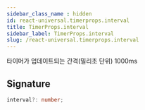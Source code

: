 ```yaml
---
sidebar_class_name : hidden
id: react-universal.timerprops.interval
title: TimerProps.interval
sidebar_label: TimerProps.interval
slug: /react-universal.timerprops.interval
---
```






타이머가 업데이트되는 간격(밀리초 단위)  1000ms

## Signature

```typescript
interval?: number;
```
